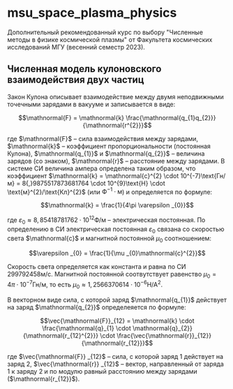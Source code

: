 # msu_space_plasma_physics

Дополнительный рекомендованный курс по выбору "Численные методы в физике космической плазмы" от Факультета космических исследований МГУ (весенний семестр 2023).

## Численная модель кулоновского взаимодействия двух частиц
Закон Кулона описывает взаимодействие между двумя неподвижными точечными зарядами в вакууме и записывается в виде:

$$\mathnormal{F} = \mathnormal{k} \frac{\mathnormal{q_{1}q_{2}}}{\mathnormal{r^{2}}}$$

где $\mathnormal{F}$ – сила взаимодействия между зарядами, $\mathnormal{k}$ – коэффициент пропорциональности (постоянная Кулона), $\mathnormal{q_{1}}$ и $\mathnormal{q_{2}}$ – величина зарядов (со знаком), $\mathnormal{r}$ – расстояние между зарядами.
В системе СИ величина ампера определена таким образом, что коэффициент $\mathnormal{k} = \mathnormal{c}^{2} \cdot 10^{-7}\text{Гн/м} = 8{,}9875517873681764 \cdot 10^{9}\text{Н} \cdot \text{м}^{2}/\text{Кл}^{2}$ (или $\text{Ф}^{-1} \cdot \text{м}$) и определяется по формуле:

$$\mathnormal{k} = \frac{1}{4\pi \varepsilon _{0}}$$

где $\varepsilon _{0} \approx 8{,}85418781762 \cdot 10^{12} \text{Ф/м}$ – электрическая постоянная. По определению в СИ электрическая постоянная $\varepsilon _{0}$ связана со скоростью света $\mathnormal{c}$ и магнитной постоянной $\mu _{0}$ соотношением:

$$\varepsilon _{0} = \frac{1}{\mu _{0}\mathnormal{c}^{2}}$$

Скорость света определяется как константа и равна по СИ $299792458 \text{м/с}$. Магнитной постоянной соотвутствует равенство $\mu _{0} = 4 \pi \cdot 10^{-7}\text{Гн/м}$, то есть $\mu _{0} \approx 1{,}2566370614 \cdot 10^{-6}\text{Н/А}^{2}$.

В векторном виде сила, с которой заряд $\mathnormal{q_{1}}$ действует на заряд $\mathnormal{q_{2}}$ определеяется по формуле:

$$\vec{\mathnormal{F}}_{12} = \mathnormal{k} \cdot \frac{\mathnormal{q}_{1} \cdot \mathnormal{q}_{2}}{\mathnormal{r_{12}^{2}}} \cdot \frac{\vec{\mathnormal{r}}_{12}}{\mathnormal{r_{12}}}$$

где $\vec{\mathnormal{F}} _{12}$ – сила, с которой заряд 1 действует на заряд 2, $\vec{\mathnormal{r}} _{12}$ –  вектор, направленный от заряда 1 к заряду 2 и по модулю равный расстоянию между зарядами ($\mathnormal{r_{12}}$). 
